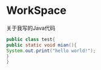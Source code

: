 # WorkSpace
关于我写的Java代码
```java
public class test{
public static void mian(){
System.out.print("hello world!");
}
}
